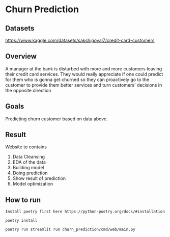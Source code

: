 # Churn Prediction

## Datasets

https://www.kaggle.com/datasets/sakshigoyal7/credit-card-customers

## Overview

A manager at the bank is disturbed with more and more customers leaving their credit card services. They would really
appreciate if one could predict for them who is gonna get churned so they can proactively go to the customer to provide
them better services and turn customers' decisions in the opposite direction

## Goals

Predicting churn customer based on data above.

## Result

Website to contains

1. Data Cleansing
2. EDA of the data
3. Building model
4. Doing prediction
5. Show result of prediction
6. Model optimization

## How to run

```
Install poetry first here https://python-poetry.org/docs/#installation

poetry install

poetry run streamlit run churn_prediction/cmd/web/main.py
```